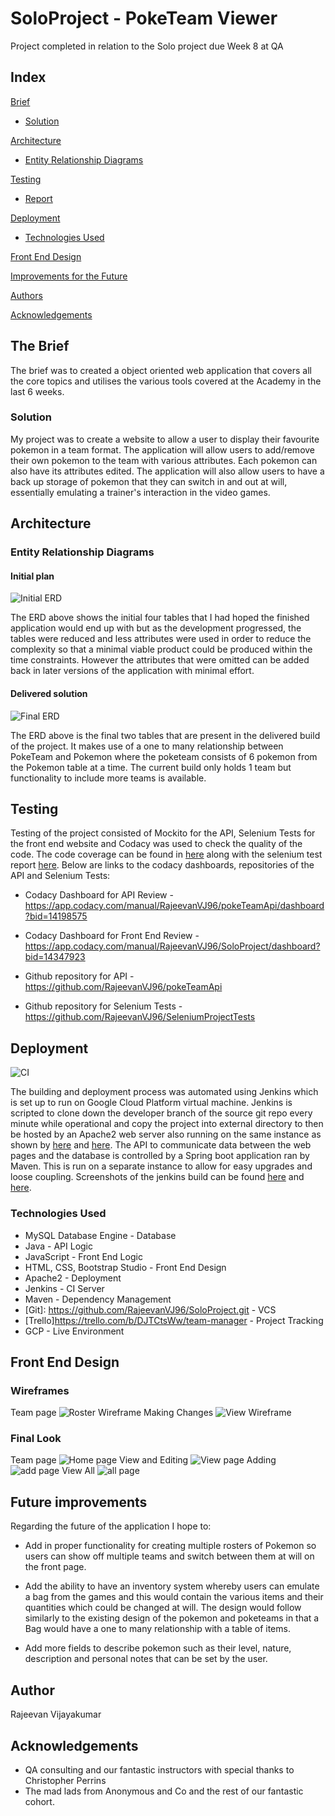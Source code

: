 # SoloProject - PokeTeam Viewer

Project completed in relation to the Solo project due Week 8 at QA

## Index
[Brief](#brief)
* [Solution](#solution)
   
[Architecture](#architecture)
* [Entity Relationship Diagrams](#erd)
	
[Testing](#testing)
* [Report](#report)

[Deployment](#depl)
* [Technologies Used](#tech)
     
[Front End Design](#FE)

[Improvements for the Future](#improve)

[Authors](#auth)

[Acknowledgements](#ack)

<a name="brief"></a>
## The Brief

The brief was to created a object oriented web application that covers all the core topics and utilises the various tools covered at the Academy in the last 6 weeks.

<a name="solution"></a>
### Solution

My project was to create a website to allow a user to display their favourite pokemon in a team format. The application will allow users to add/remove their own pokemon to the team with various attributes. Each pokemon can also have its attributes edited.
The application will also allow users to have a back up storage of pokemon that they can switch in and out at will, essentially emulating a trainer's interaction
in the video games.

<a name="architecture"></a>
## Architecture
<a name="erd"></a>
### Entity Relationship Diagrams
#### Initial plan
![Initial ERD](/Documentation/ER%20Diagram%20V1.png)

The ERD above shows the initial four tables that I had hoped the finished application would end up with but as the development progressed, the tables were reduced and less attributes were used in order to reduce the complexity so that a minimal viable product could be produced within the time constraints. However the attributes that were omitted can be added back in later versions of the application with minimal effort.

#### Delivered solution
![Final ERD](/Documentation/ER%20Diagram%20V3.png)

The ERD above is the final two tables that are present in the delivered build of the project. It makes use of a one to many relationship between PokeTeam and Pokemon 
where the poketeam consists of 6 pokemon from the Pokemon table at a time. The current build only holds 1 team but functionality
to include more teams is available.

<a name="testing"></a>
## Testing

Testing of the project consisted of Mockito for the API, Selenium Tests for the front end website and Codacy was used to check
the quality of the code. The code coverage can be found in [here](Documentation/api%20test%20coverage.PNG) along with the selenium test report [here](Documentation/report.png). Below are links to the codacy dashboards, repositories of the API and Selenium Tests:
*   Codacy Dashboard for API Review - <https://app.codacy.com/manual/RajeevanVJ96/pokeTeamApi/dashboard?bid=14198575>

*   Codacy Dashboard for Front End Review - <https://app.codacy.com/manual/RajeevanVJ96/SoloProject/dashboard?bid=14347923>

*   Github repository for API - <https://github.com/RajeevanVJ96/pokeTeamApi>

*   Github repository for Selenium Tests - <https://github.com/RajeevanVJ96/SeleniumProjectTests>
<a name="depl"></a>
## Deployment
![CI](/Documentation/CI.png)

The building and deployment process was automated using Jenkins which is set up to run on Google Cloud Platform virtual machine. Jenkins is scripted to clone down the developer branch of the source git repo every minute while operational and copy the project into external directory to then be hosted by an Apache2 web server also running on the same instance as shown by [here](Documentation/jenkins%20build%201.PNG) and [here](Documentation/scriptj.PNG). The API to communicate data between the web pages and the database is controlled by a Spring boot application ran by Maven.
This is run on a separate instance to allow for easy upgrades and loose coupling. Screenshots of the jenkins build can be found [here](Documentation/jenkins%20build%201.PNG) and [here](Documentation/scriptj.PNG). 
<a name="tech"></a>
### Technologies Used

*   MySQL Database Engine - Database
*   Java - API Logic
*   JavaScript - Front End Logic
*   HTML, CSS, Bootstrap Studio - Front End Design
*   Apache2 - Deployment
*   Jenkins - CI Server
*   Maven - Dependency Management
*   [Git]: <https://github.com/RajeevanVJ96/SoloProject.git> - VCS
*   [Trello]<https://trello.com/b/DJTCtsWw/team-manager> - Project Tracking
*   GCP - Live Environment

<a name="FE"></a>
## Front End Design
### Wireframes
Team page
![Roster Wireframe](/Documentation/Roster_Page.jpg)
Making Changes
![View  Wireframe](/Documentation/Edit_Mon.jpg)

### Final Look
Team page
![Home page](/Documentation/index.png)
View and Editing
![View page](/Documentation/viewadd.png)
Adding
![add page](/Documentation/add.png)
View All
![all page](/Documentation/added.png)
<a name="improve"></a>
## Future improvements

Regarding the future of the application I hope to:
*   Add in proper functionality for creating multiple rosters of Pokemon so users can
show off multiple teams and switch between them at will on the front page. 

*   Add the ability to have an inventory system whereby users can emulate a bag from the games
and this would contain the various items and their quantities which could be changed at will.
The design would follow similarly to the existing design of the pokemon and poketeams in that 
a Bag would have a one to many relationship with a table of items.

*   Add more fields to describe pokemon such as their level, nature, description and personal notes
that can be set by the user. 

<a name="auth"></a>
## Author

Rajeevan Vijayakumar

<a name="ack"></a>
## Acknowledgements

*   QA consulting and our fantastic instructors with special thanks to Christopher Perrins
*   The mad lads from Anonymous and Co and the rest of our fantastic cohort.  

